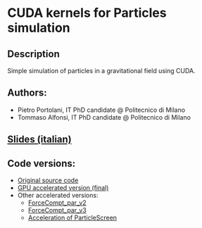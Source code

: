 # CUDA kernels for Particles simulation

## Description
Simple simulation of particles in a gravitational field using CUDA.

## Authors:
- Pietro Portolani, IT PhD candidate @ Politecnico di Milano
- Tommaso Alfonsi, IT PhD candidate @ Politecnico di Milano

## [Slides (italian)](https://github.com/piepor/particles-simulation-parallel/blob/main/presentazione/presentazione.pptx)

## Code versions:
- [Original source code](https://github.com/piepor/particles-simulation-parallel/blob/9aba280d10bd8cc36bb56d3a3e9b3f10f0379fd3/original_code/07-Particles2D/07-Particles2D_c/particles_c.c)
- [GPU accelerated version (final)](https://github.com/piepor/particles-simulation-parallel/blob/main/particles_first_opt.cu)
- Other accelerated versions:
    * [ForceCompt_par_v2](https://github.com/piepor/particles-simulation-parallel/blob/9aba280d10bd8cc36bb56d3a3e9b3f10f0379fd3/particles_second_opt_not_enough.cu)
    * [ForceCompt_par_v3](https://github.com/piepor/particles-simulation-parallel/blob/9aba280d10bd8cc36bb56d3a3e9b3f10f0379fd3/particles_second_opt_two_streams.cu)
    * [Acceleration of ParticleScreen](https://github.com/piepor/particles-simulation-parallel/blob/9aba280d10bd8cc36bb56d3a3e9b3f10f0379fd3/particles_third_opt.cu)
